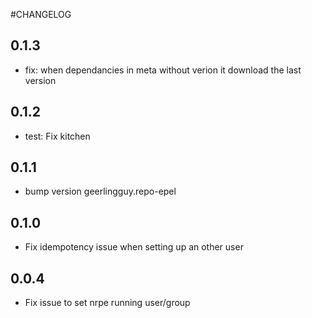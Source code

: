 #CHANGELOG

## 0.1.3

* fix: when dependancies in meta without verion it download the last version

## 0.1.2

* test: Fix kitchen

## 0.1.1

* bump version geerlingguy.repo-epel

## 0.1.0

* Fix idempotency issue when setting up an other user

## 0.0.4

* Fix issue to set nrpe running user/group
